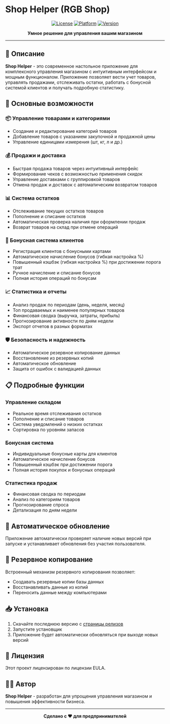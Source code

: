 # Shop Helper (RGB Shop)

<div align="center">
  
[![License](https://img.shields.io/badge/license-MIT-blue.svg)](LICENSE)
[![Platform](https://img.shields.io/badge/platform-Windows-blue)](https://github.com/mAestRo/RGBShop)
[![Version](https://img.shields.io/github/package-json/v/mAe5tR00/RGBShop)](https://github.com/mAe5tR00/RGBShop/releases)

**Умное решение для управления вашим магазином**

</div>

---

## 🌟 Описание

**Shop Helper** - это современное настольное приложение для комплексного управления магазином с интуитивным интерфейсом и мощным функционалом. Приложение позволяет вести учет товаров, управлять продажами, отслеживать остатки, работать с бонусной системой клиентов и получать подробную статистику.

## 🚀 Основные возможности

### 📦 Управление товарами и категориями
- Создание и редактирование категорий товаров
- Добавление товаров с указанием закупочной и продажной цены
- Управление единицами измерения (шт, кг, л и др.)


### 💰 Продажи и доставка
- Быстрая продажа товаров через интуитивный интерфейс
- Формирование чеков с возможностью применения скидок
- Управление доставками с группировкой товаров
- Отмена продаж и доставок с автоматическим возвратом товаров

### 📊 Система остатков
- Отслеживание текущих остатков товаров
- Пополнение и списание остатков
- Автоматическая проверка наличия при оформлении продаж
- Возврат товаров на склад при отмене операций

### 🎁 Бонусная система клиентов
- Регистрация клиентов с бонусными картами
- Автоматическое начисление бонусов (гибкая настройка %)
- Повышенный кэшбэк (гибкая настройка %) при достижении порога трат
- Ручное начисление и списание бонусов
- Полная история операций по бонусам

### 📈 Статистика и отчеты
- Анализ продаж по периодам (день, неделя, месяц)
- Топ продаваемых и наименее популярных товаров
- Финансовая сводка (выручка, затраты, прибыль)
- Прогнозирование активности по дням недели
- Экспорт отчетов в разных форматах

### 🛡️ Безопасность и надежность
- Автоматическое резервное копирование данных
- Восстановление из резервных копий
- Автоматическое обновление 
- Защита от ошибок с валидацией данных

## 📋 Подробные функции

### Управление складом
- Реальное время отслеживания остатков
- Пополнение и списание товаров
- Система уведомлений о низких остатках
- Сортировка по уровням запасов

### Бонусная система
- Индивидуальные бонусные карты для клиентов
- Автоматическое начисление бонусов
- Повышенный кэшбэк при достижении порога
- Полная история покупок и бонусных операций

### Статистика продаж
- Финансовая сводка по периодам
- Анализ по категориям товаров
- Прогнозирование спроса
- Детализация по дням недели

## 🔄 Автоматическое обновление

Приложение автоматически проверяет наличие новых версий  при запуске и устанавливает обновления без участия пользователя.

## 💾 Резервное копирование

Встроенный механизм резервного копирования позволяет:
- Создавать резервные копии базы данных
- Восстанавливать данные из копий
- Переносить данные между компьютерами


## 📥 Установка

1. Скачайте последнюю версию с [страницы релизов](https://github.com/mAe5tR00/RGBShop/releases)
2. Запустите установщик
3. Приложение будет автоматически обновляться при выходе новых версий



## 📄 Лицензия

Этот проект лицензирован по лицензии EULA.

## 👨‍💻 Автор

**Shop Helper** - разработан для упрощения управления магазином и повышения эффективности бизнеса.

---

<div align="center">
  
**Сделано с ❤️ для предпринимателей**

</div>
